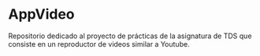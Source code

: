 # AppVideo
 Repositorio dedicado al proyecto de prácticas de la asignatura de TDS que consiste en un reproductor de videos similar a Youtube.
